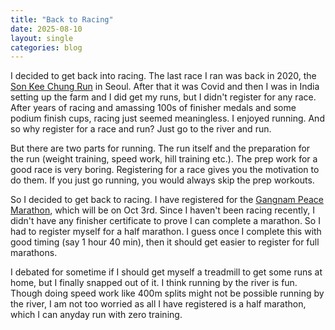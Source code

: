 ```yaml
---
title: "Back to Racing"
date: 2025-08-10
layout: single
categories: blog
---
```


I decided to get back into racing. The last race I ran was back in 2020, the [Son Kee Chung Run](https://sonkeechungrun.com/) in Seoul. After that it was Covid and then I was in India setting up the farm and I did get my runs, but I didn't register for any race. 
After years of racing and amassing 100s of finisher medals and some podium finish cups, racing just seemed meaningless. I enjoyed running. And so why register for a race and run? Just go to the river and run. 

But there are two parts for running. The run itself and the preparation for the run (weight training, speed work, hill training etc.). The prep work for a good race is very boring. Registering for a race gives you the motivation to do them. If you just go running, you would always skip the prep workouts. 

So I decided to get back to racing. I have registered for the [Gangnam Peace Marathon](https://peacemarathon.co.kr/), which will be on Oct 3rd. Since I haven't been racing recently, I didn't have any finisher certificate to prove I can complete a marathon. So I had to register myself for a half marathon. I guess once I complete this with good timing (say 1 hour 40 min), then it should get easier to register for full marathons.

I debated for sometime if I should get myself a treadmill to get some runs at home, but I finally snapped out of it. I think running by the river is fun. Though doing speed work like 400m splits might not be possible running by the river, I am not too worried as all I have registered is a half marathon, which I can anyday run with zero training.
